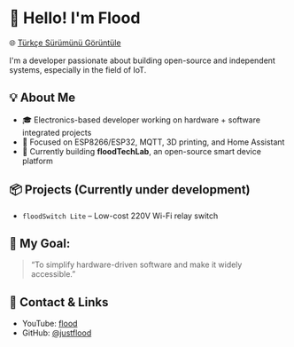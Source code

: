 # 👋 Hello! I'm Flood

🌐 [Türkçe Sürümünü Görüntüle](./README.md)

I'm a developer passionate about building open-source and independent systems, especially in the field of IoT.

## 💡 About Me
- 🎓 Electronics-based developer working on hardware + software integrated projects
- 🔧 Focused on ESP8266/ESP32, MQTT, 3D printing, and Home Assistant
- 🚀 Currently building **floodTechLab**, an open-source smart device platform

## 📦 Projects (Currently under development)

- `floodSwitch Lite` – Low-cost 220V Wi-Fi relay switch

## 🎯 My Goal:
> “To simplify hardware-driven software and make it widely accessible.”

## 📡 Contact & Links
- YouTube: [flood](https://www.youtube.com/@furkansel)
- GitHub: [@justflood](https://github.com/justflood)
